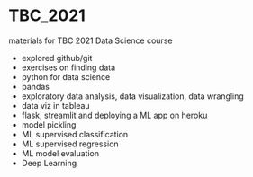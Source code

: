 # TBC_2021
materials for TBC 2021 Data Science course

- explored github/git
- exercises on finding data
- python for data science
- pandas
- exploratory data analysis, data visualization, data wrangling
- data viz in tableau
- flask, streamlit and deploying a ML app on heroku
- model pickling
- ML supervised classification
- ML supervised regression
- ML model evaluation
- Deep Learning
